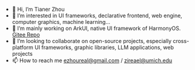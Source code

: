 - 👋 Hi, I’m Tianer Zhou
- 👀 I’m interested in UI frameworks, declarative frontend, web engine, computer graphics, machine learning...
- 🌱 I’m mainly working on ArkUI, native UI framework of HarmonyOS. [Gitee Repo](https://gitee.com/openharmony/arkui_ace_engine)
- 💞️ I’m looking to collaborate on open-source projects, especially cross-platform UI frameworks, graphic libraries, LLM applications, web projects
- 📫 How to reach me ezhoureal@gmail.com / zireael@umich.edu

<!---
ezhoureal/ezhoureal is a ✨ special ✨ repository because its `README.md` (this file) appears on your GitHub profile.
You can click the Preview link to take a look at your changes.
--->
